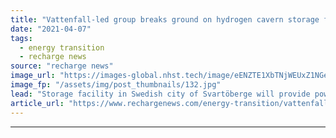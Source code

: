 ```yaml
---
title: "Vattenfall-led group breaks ground on hydrogen cavern storage for fossil-free steel"
date: "2021-04-07"
tags: 
  - energy transition
  - recharge news
source: "recharge news"
image_url: "https://images-global.nhst.tech/image/eENZTE1XbTNjWEUxZ1NGeDJCQlB0bkwzY2YxRU12Q2I3b3E5RzI0MTczUT0=/nhst/binary/819edb1b77589856df844602f2569c6d"
image_fp: "/assets/img/post_thumbnails/132.jpg"
lead: "Storage facility in Swedish city of Svartöberge will provide power for neighbouring pilot plant for the production of green steel"
article_url: "https://www.rechargenews.com/energy-transition/vattenfall-led-group-breaks-ground-on-hydrogen-cavern-storage-for-fossil-free-steel/2-1-991817"
---
```


---
